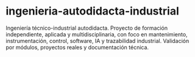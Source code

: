 # ingenieria-autodidacta-industrial
Ingeniería técnico-industrial autodidacta. Proyecto de formación independiente, aplicada y multidisciplinaria, con foco en mantenimiento, instrumentación, control, software, IA y trazabilidad industrial. Validación por módulos, proyectos reales y documentación técnica.

